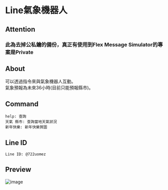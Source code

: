 ﻿# Line氣象機器人 
## Attention
### 此為去掉公私鑰的備份，真正有使用到Flex Message Simulator的專案是Private

## About  
可以透過指令來與氣象機器人互動。  
氣象預報為未來36小時(目前只能預報縣市)。
## Command  
```
help: 查詢  
天氣 縣市: 查詢當地天氣狀況  
新年快樂: 新年快樂賀圖
```

## Line ID  
```
Line ID: @722uomez
```

## Preview  
![image](https://github.com/suu0319/LineWeatherBot/assets/59763965/1ede85d1-0016-45f6-afd6-72512e07192b)

